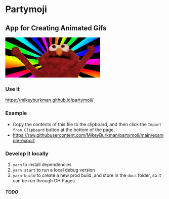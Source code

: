 # Partymoji

## App for Creating Animated Gifs

![Hello-Rainbox](./hellmo-rainbow.gif 'Hellmo Rainbow')

### Use it

https://mikeyburkman.github.io/partymoji/

### Example

- Copy the contents of this file to the clipboard, and then click the `Import from Clipboard` button at the bottom of the page.
- https://raw.githubusercontent.com/MikeyBurkman/partymoji/main/example-export

### Develop it locally

1. `yarn` to install dependencies
2. `yarn start` to run a local debug version
3. `yarn build` to create a new prod build ,and store in the `docs` folder, so it can be run through GH Pages.

##### TODO
